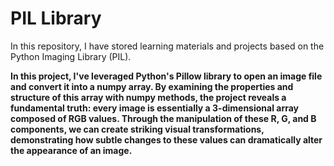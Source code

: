 # PIL Library

In this repository, I have stored learning materials and projects based on the Python Imaging Library (PIL).

<b> In this project, I've leveraged Python's Pillow library to open an image file and convert it into a numpy array. By examining the properties and structure of this array with numpy methods, the project reveals a fundamental truth: every image is essentially a 3-dimensional array composed of RGB values. Through the manipulation of these R, G, and B components, we can create striking visual transformations, demonstrating how subtle changes to these values can dramatically alter the appearance of an image. </b>
